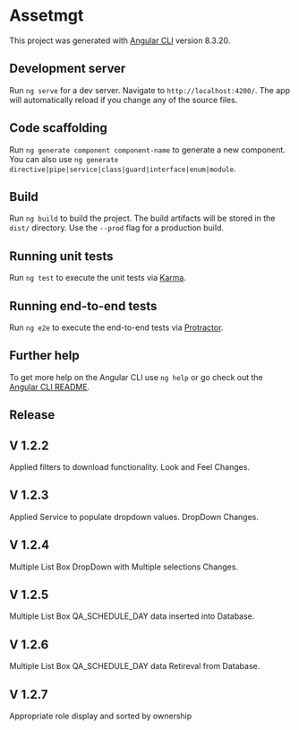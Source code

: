 # Assetmgt

This project was generated with [Angular CLI](https://github.com/angular/angular-cli) version 8.3.20.

## Development server

Run `ng serve` for a dev server. Navigate to `http://localhost:4200/`. The app will automatically reload if you change any of the source files.

## Code scaffolding

Run `ng generate component component-name` to generate a new component. You can also use `ng generate directive|pipe|service|class|guard|interface|enum|module`.

## Build

Run `ng build` to build the project. The build artifacts will be stored in the `dist/` directory. Use the `--prod` flag for a production build.

## Running unit tests

Run `ng test` to execute the unit tests via [Karma](https://karma-runner.github.io).

## Running end-to-end tests

Run `ng e2e` to execute the end-to-end tests via [Protractor](http://www.protractortest.org/).

## Further help

To get more help on the Angular CLI use `ng help` or go check out the [Angular CLI README](https://github.com/angular/angular-cli/blob/master/README.md).

## Release
## V 1.2.2

Applied filters to download functionality.
Look and Feel Changes.

## V 1.2.3

Applied Service to populate dropdown values.
DropDown Changes.

## V 1.2.4
Multiple List Box 
DropDown with  Multiple selections Changes.

## V 1.2.5
Multiple List Box 
QA_SCHEDULE_DAY data inserted into Database.

## V 1.2.6
Multiple List Box 
QA_SCHEDULE_DAY data Retireval from Database.

## V 1.2.7

Appropriate role display and sorted by ownership